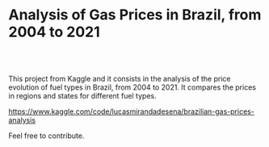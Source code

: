 <h1>Analysis of Gas Prices in Brazil, from 2004 to 2021</h1>
<br><br>

This project from Kaggle and it consists in the analysis of the price evolution of fuel types in Brazil, from 2004 to 2021. It compares the prices in regions and states for different fuel types.

https://www.kaggle.com/code/lucasmirandadesena/brazilian-gas-prices-analysis

Feel free to contribute.



